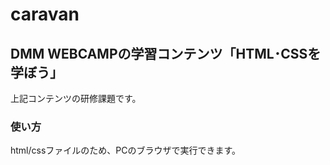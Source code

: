 # caravan
## DMM WEBCAMPの学習コンテンツ「HTML･CSSを学ぼう」
上記コンテンツの研修課題です。
### 使い方
html/cssファイルのため、PCのブラウザで実行できます。
